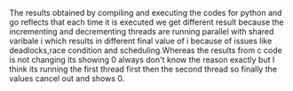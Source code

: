 The results obtained by compiling and executing the codes for python and go reflects that each time it is executed we get different result because the incrementing and decrementing threads are running parallel with shared varibale i which results in different final value of i because of issues like deadlocks,race condition and scheduling.Whereas the results from c code is not changing its showing 0 always don't know the reason exactly but I think its running the first thread first then the second thread so finally the values cancel out and shows 0. 